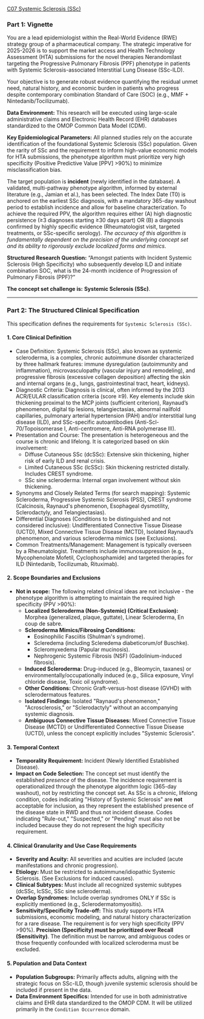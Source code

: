 [C07 Systemic Sclerosis (SSc)](https://github.com/ohdsi-studies/MindMeetsMachines/tree/main/C07)

### Part 1: Vignette

You are a lead epidemiologist within the Real-World Evidence (RWE) strategy group of a pharmaceutical company. The strategic imperative for 2025-2026 is to support the market access and Health Technology Assessment (HTA) submissions for the novel therapies Nerandomilast targeting the Progressive Pulmonary Fibrosis (PPF) phenotype in patients with Systemic Sclerosis-associated Interstitial Lung Disease (SSc-ILD).

Your objective is to generate robust evidence quantifying the residual unmet need, natural history, and economic burden in patients who progress despite contemporary combination Standard of Care (SOC) (e.g., MMF \+ Nintedanib/Tocilizumab).

**Data Environment:** This research will be executed using large-scale administrative claims and Electronic Health Record (EHR) databases standardized to the OMOP Common Data Model (CDM).

**Key Epidemiological Parameters:** All planned studies rely on the accurate identification of the foundational Systemic Sclerosis (SSc) population. Given the rarity of SSc and the requirement to inform high-value economic models for HTA submissions, the phenotype algorithm must prioritize very high specificity (Positive Predictive Value \[PPV\] \>90%) to minimize misclassification bias.

The target population is **incident** (newly identified in the database). A validated, multi-pathway phenotype algorithm, informed by external literature (e.g., Jamian et al.), has been selected. The Index Date (T0) is anchored on the earliest SSc diagnosis, with a mandatory 365-day washout period to establish incidence and allow for baseline characterization. To achieve the required PPV, the algorithm requires either (A) high diagnostic persistence (≥3 diagnoses starting ≥30 days apart) OR (B) a diagnosis confirmed by highly specific evidence (Rheumatologist visit, targeted treatments, or SSc-specific serology). *The accuracy of this algorithm is fundamentally dependent on the precision of the underlying concept set and its ability to rigorously exclude localized forms and mimics*.

**Structured Research Question:** “Amongst patients with Incident Systemic Sclerosis (High Specificity) who subsequently develop ILD and initiate combination SOC, what is the 24-month incidence of Progression of Pulmonary Fibrosis (PPF)?”

**The concept set challenge is:** **Systemic Sclerosis (SSc)**.

---

### Part 2: The Structured Clinical Specification

This specification defines the requirements for `Systemic Sclerosis (SSc)`.

#### 1\. Core Clinical Definition

* Case Definition: Systemic Sclerosis (SSc), also known as systemic scleroderma, is a complex, chronic autoimmune disorder characterized by three hallmark features: immune dysregulation (autoimmunity and inflammation), microvasculopathy (vascular injury and remodeling), and progressive fibrosis (excessive collagen deposition) affecting the skin and internal organs (e.g., lungs, gastrointestinal tract, heart, kidneys).  
* Diagnostic Criteria: Diagnosis is clinical, often informed by the 2013 ACR/EULAR classification criteria (score ≥9). Key elements include skin thickening proximal to the MCP joints (sufficient criterion), Raynaud’s phenomenon, digital tip lesions, telangiectasias, abnormal nailfold capillaries, pulmonary arterial hypertension (PAH) and/or interstitial lung disease (ILD), and SSc-specific autoantibodies (Anti-Scl-70/Topoisomerase I, Anti-centromere, Anti-RNA polymerase III).  
* Presentation and Course: The presentation is heterogeneous and the course is chronic and lifelong. It is categorized based on skin involvement:  
  * Diffuse Cutaneous SSc (dcSSc): Extensive skin thickening, higher risk of early ILD and renal crisis.  
  * Limited Cutaneous SSc (lcSSc): Skin thickening restricted distally. Includes CREST syndrome.  
  * SSc sine scleroderma: Internal organ involvement without skin thickening.  
* Synonyms and Closely Related Terms (for search mapping): Systemic Scleroderma, Progressive Systemic Sclerosis (PSS), CREST syndrome (Calcinosis, Raynaud's phenomenon, Esophageal dysmotility, Sclerodactyly, and Telangiectasias).  
* Differential Diagnoses  (Conditions to be distinguished and not considered inclusive): Undifferentiated Connective Tissue Disease (UCTD), Mixed Connective Tissue Disease (MCTD), Isolated Raynaud’s phenomenon, and various scleroderma mimics (see Exclusions).  
* Common Treatments/Management: Management is typically overseen by a Rheumatologist. Treatments include immunosuppression (e.g., Mycophenolate Mofetil, Cyclophosphamide) and targeted therapies for ILD (Nintedanib, Tocilizumab, Rituximab).

#### 2\. Scope Boundaries and Exclusions

* **Not in scope:** The following related clinical ideas are not inclusive \- the phenotype algorithm is attempting to maintain the required high specificity (PPV \>90%):  
  * **Localized Scleroderma (Non-Systemic) (Critical Exclusion):** Morphea (generalized, plaque, guttate), Linear Scleroderma, En coup de sabre.  
  * **Scleroderma Mimics/Fibrosing Conditions:**  
    * Eosinophilic Fasciitis (Shulman's syndrome).  
    * Scleredema (including Scleredema diabeticorum/of Buschke).  
    * Scleromyxedema (Papular mucinosis).  
    * Nephrogenic Systemic Fibrosis (NSF) (Gadolinium-induced fibrosis).  
  * **Induced Scleroderma:** Drug-induced (e.g., Bleomycin, taxanes) or environmentally/occupationally induced (e.g., Silica exposure, Vinyl chloride disease, Toxic oil syndrome).  
  * **Other Conditions:** Chronic Graft-versus-host disease (GVHD) with sclerodermatous features.  
  * **Isolated Findings:** Isolated "Raynaud's phenomenon," "Acrosclerosis," or "Sclerodactyly" without an accompanying systemic diagnosis.  
  * **Ambiguous Connective Tissue Diseases:** Mixed Connective Tissue Disease (MCTD) or Undifferentiated Connective Tissue Disease (UCTD), unless the concept explicitly includes "Systemic Sclerosis".

#### 3\. Temporal Context

* **Temporality Requirement:** Incident (Newly Identified Established Disease).  
* **Impact on Code Selection:** The concept set must identify the established *presence* of the disease. The incidence requirement is operationalized through the phenotype algorithm logic (365-day washout), not by restricting the concept set. As SSc is a chronic, lifelong condition, codes indicating "History of Systemic Sclerosis" are **not** acceptable for inclusion, as they represent the established presence of the disease state in RWD and thus not incident disease. Codes indicating "Rule-out," "Suspected," or "Pending" must also not be included because they do not represent the high specificity requirement.

#### 4\. Clinical Granularity and Use Case Requirements

* **Severity and Acuity:** All severities and acuities are included (acute manifestations and chronic progression).  
* **Etiology:** Must be restricted to autoimmune/idiopathic Systemic Sclerosis. (See Exclusions for induced causes).  
* **Clinical Subtypes:** Must include all recognized systemic subtypes (dcSSc, lcSSc, SSc sine scleroderma).  
* **Overlap Syndromes:** Include overlap syndromes ONLY if SSc is explicitly mentioned (e.g., Sclerodermatomyositis).  
* **Sensitivity/Specificity Trade-off:** This study supports HTA submissions, economic modeling, and natural history characterization for a rare disease. The requirement is for very high specificity (PPV \>90%). **Precision (Specificity) must be prioritized over Recall (Sensitivity)**. The definition must be narrow, and ambiguous codes or those frequently confounded with localized scleroderma must be excluded.

#### 5\. Population and Data Context

* **Population Subgroups:** Primarily affects adults, aligning with the strategic focus on SSc-ILD, though juvenile systemic sclerosis should be included if present in the data.  
* **Data Environment Specifics:** Intended for use in both administrative claims and EHR data standardized to the OMOP CDM. It will be utilized primarily in the `Condition Occurrence` domain.
